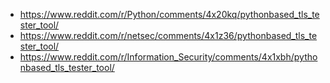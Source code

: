  * https://www.reddit.com/r/Python/comments/4x20kq/pythonbased_tls_tester_tool/
 * https://www.reddit.com/r/netsec/comments/4x1z36/pythonbased_tls_tester_tool/
 * https://www.reddit.com/r/Information_Security/comments/4x1xbh/pythonbased_tls_tester_tool/
